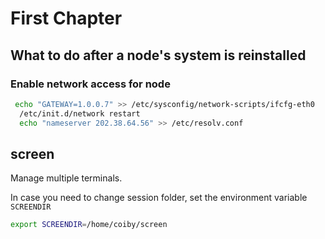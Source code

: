 # First Chapter

## What to do after a node's system is reinstalled

### Enable network access for node

```bash
 echo "GATEWAY=1.0.0.7" >> /etc/sysconfig/network-scripts/ifcfg-eth0
  /etc/init.d/network restart
  echo "nameserver 202.38.64.56" >> /etc/resolv.conf
```

## screen

Manage multiple terminals.

In case you need to change session folder, set the environment variable `SCREENDIR`
```bash
export SCREENDIR=/home/coiby/screen
```